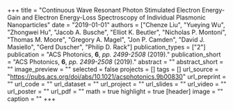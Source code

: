 +++
title = "Continuous Wave Resonant Photon Stimulated Electron Energy-Gain and Electron Energy-Loss Spectroscopy of Individual Plasmonic Nanoparticles"
date = "2019-01-01"
authors = ["Chenze Liu", "Yueying Wu", "Zhongwei Hu", "Jacob A. Busche", "Elliot K. Beutler", "Nicholas P. Montoni", "Thomas M. Moore", "Gregory A. Magel", "Jon P. Camden", "David J. Masiello", "Gerd Duscher", "Philip D. Rack"]
publication_types = ["2"]
publication = "ACS Photonics, **6**, _pp. 2499-2508_ (2019)."
publication_short = "ACS Photonics, **6**, _pp. 2499-2508_ (2019)."
abstract = ""
abstract_short = ""
image_preview = ""
selected = false
projects = []
tags = []
url_source = "https://pubs.acs.org/doi/abs/10.1021/acsphotonics.9b00830"
url_preprint = ""
url_code = ""
url_dataset = ""
url_project = ""
url_slides = ""
url_video = ""
url_poster = ""
url_pdf = ""
math = true
highlight = true
[header]
image = ""
caption = ""
+++
